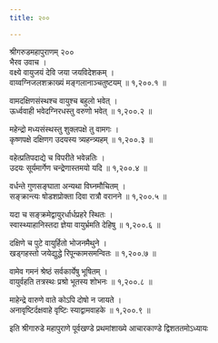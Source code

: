 ```yaml
---
title: २००

---
```

श्रीगरुडमहापुराणम् २००  
भैरव उवाच ।  
वक्ष्ये वायुजयं देवि जया जयविदेशकम् ।  
वाय्वग्निजलशक्राख्यं मङ्गलानाञ्चतुष्टयम् ॥ १,२००.१ ॥  
  
वामदक्षिणसंस्थश्च वायुश्च बहुलो भवेत् ।  
ऊर्ध्ववाही भवेदग्निरधस्तु वरुणो भवेत् ॥ १,२००.२ ॥  
  
महेन्द्रो मध्यसंस्थस्तु शुक्लपक्षे तु वामगः ।  
कृष्णपक्षे दक्षिणग उदयस्य त्र्यहन्त्र्यहम् ॥ १,२००.३ ॥  
  
वहेत्प्रतिपदाद्ये च विपरीते भवेन्नतिः ।  
उदयः सूर्यमार्गेण चन्द्रेणास्तमयो यदि ॥ १,२००.४ ॥  
  
वर्धन्ते गुणसङ्घाता अन्यथा विघ्नमौचितम् ।  
सङ्क्रान्त्यः षोडशप्रोक्ता दिवा रात्रौ वरानने ॥ १,२००.५ ॥  
  
यदा च सङ्क्रमेद्वायुरर्धार्धप्रहरे स्थितः ।  
स्वास्थ्याहानिस्तदा ज्ञेया वायुर्भ्रमति देहिषु ॥ १,२००.६ ॥  
  
दक्षिणे च पुटे वायुर्हितो भोजनमैथुने ।  
खड्गहस्तो जयेद्युद्धे रिपून्कामसमन्वितः ॥ १,२००.७ ॥  
  
वामेव गमनं श्रेष्ठं सर्वकार्येषु भूषितम् ।  
वायुर्वहति तत्रस्थः प्रश्रो भूतस्य शोभनः ॥ १,२००.८ ॥  
  
माहेन्द्रे वारुणे वाते कोऽपि दोषो न जायते ।  
अनावृष्टिर्दक्षवाहे वृष्टिः स्याद्वामवाहके ॥ १,२००.९ ॥  
  
इति श्रीगारुडे महापुराणे पूर्वखण्डे प्रथमांशाख्ये आचारकाण्डे द्विशततमोऽध्यायः